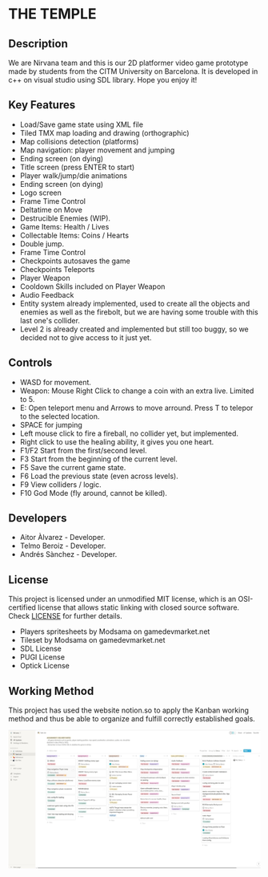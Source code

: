 # THE TEMPLE

## Description

We are Nirvana team and this is our 2D platformer video game prototype made by students from the CITM University on Barcelona. It is developed in c++ on visual studio using SDL library. Hope you enjoy it!

## Key Features
 - Load/Save game state using XML file
 - Tiled TMX map loading and drawing (orthographic)
 - Map collisions detection (platforms)
 - Map navigation: player movement and jumping
 - Ending screen (on dying)
 - Title screen (press ENTER to start)
 - Player walk/jump/die animations
 - Ending screen (on dying)
 - Logo screen
 - Frame Time Control
 - Deltatime on Move
 - Destrucible Enemies (WIP).
 - Game Items: Health / Lives
 - Collectable Items: Coins / Hearts
 - Double jump.
 - Frame Time Control
 - Checkpoints autosaves the game
 - Checkpoints Teleports
 - Player Weapon
 - Cooldown Skills included on Player Weapon
 - Audio Feedback
 - Entity system already implemented, used to create all the objects and enemies as well as the firebolt, but we are having some trouble with this last one's collider.
 - Level 2 is already created and implemented but still too buggy, so we decided not to give access to it just yet.

 
## Controls

 - WASD for movement.
 - Weapon: Mouse Right Click to change a coin with an extra live. Limited to 5.
 - E: Open teleport menu and Arrows to move arround. Press T to telepor to the selected location.
 - SPACE for jumping
 - Left mouse click to fire a fireball, no collider yet, but implemented.
 - Right click to use the healing ability, it gives you one heart.
 - F1/F2 Start from the first/second level.
 - F3 Start from the beginning of the current level.
 - F5 Save the current game state.
 - F6 Load the previous state (even across levels).
 - F9 View colliders / logic.
 - F10 God Mode (fly around, cannot be killed).

## Developers

 - Aitor Àlvarez - Developer.
 - Telmo Beroiz - Developer.
 - Andrés Sànchez - Developer.  

## License

This project is licensed under an unmodified MIT license, which is an OSI-certified license that allows static linking with closed source software. Check [LICENSE](LICENSE) for further details.

 - Players spritesheets by Modsama on gamedevmarket.net
 - Tileset by Modsama on gamedevmarket.net
 - SDL License
 - PUGI License
 - Optick License
 
 ## Working Method
 
This project has used the website notion.so to apply the Kanban working method and thus be able to organize and fulfill correctly established goals.

 ![](Images/kanban.png)


